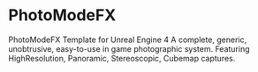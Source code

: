# PhotoModeFX
PhotoModeFX Template for Unreal Engine 4 A complete, generic, unobtrusive, easy-to-use in game photographic system. Featuring HighResolution, Panoramic, Stereoscopic, Cubemap captures.
